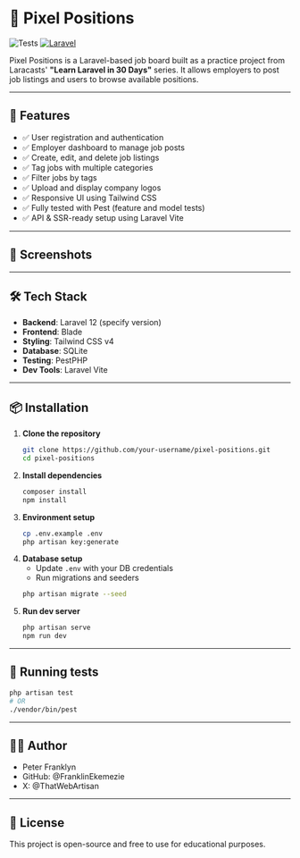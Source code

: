 # 🎨 Pixel Positions

![Tests](https://github.com/FranklinEkemezie/pixel-position/actions/workflows/laravel.yml/badge.svg)
[![Laravel](https://img.shields.io/badge/Laravel-12-red?logo=laravel)](https://laravel.com)

Pixel Positions is a Laravel-based job board built as a practice project 
from Laracasts' **"Learn Laravel in 30 Days"** series. 
It allows employers to post job listings and users to browse available positions.

---

## 🚀 Features

- ✅ User registration and authentication
- ✅ Employer dashboard to manage job posts
- ✅ Create, edit, and delete job listings
- ✅ Tag jobs with multiple categories
- ✅ Filter jobs by tags
- ✅ Upload and display company logos
- ✅ Responsive UI using Tailwind CSS
- ✅ Fully tested with Pest (feature and model tests)
- ✅ API & SSR-ready setup using Laravel Vite

---

## 📸 Screenshots

<!-- If you have images, add them here -->
<!-- ![Home Page](screenshots/home.png) -->
<!-- ![Job Listing](screenshots/job-listing.png) -->

---

## 🛠️ Tech Stack

- **Backend**: Laravel 12 (specify version)
- **Frontend**: Blade
- **Styling**: Tailwind CSS v4
- **Database**: SQLite
- **Testing**: PestPHP
- **Dev Tools**: Laravel Vite

---

## 📦 Installation

1. **Clone the repository**
   ```bash
   git clone https://github.com/your-username/pixel-positions.git
   cd pixel-positions
   ```
2. **Install dependencies**
    ```bash
   composer install
   npm install
    ```
3. **Environment setup**
    ```bash
   cp .env.example .env
   php artisan key:generate
    ```
4. **Database setup**
   - Update `.env` with your DB credentials
   - Run migrations and seeders
    ```bash
   php artisan migrate --seed
   ```
5. **Run dev server**
    ```bash
   php artisan serve
   npm run dev
    ```

---

## 🧪 Running tests
```bash
php artisan test
# OR
./vendor/bin/pest
```

---

## 🧑‍💻 Author
- Peter Franklyn
- GitHub: @FranklinEkemezie
- X: @ThatWebArtisan

---

## 📄 License
This project is open-source and free to use for educational purposes.
